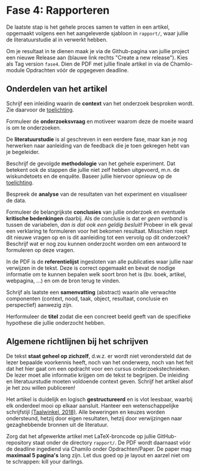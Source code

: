 # Fase 4: Rapporteren

De laatste stap is het gehele proces samen te vatten in een artikel, opgemaakt volgens een het aangeleverde sjabloon in `rapport/`, waar jullie de literatuurstudie al in verwerkt hebben.

Om je resultaat in te dienen maak je via de Github-pagina van jullie project een nieuwe Release aan (blauwe link rechts "Create a new release"). Kies als Tag version `fase4`. Dien de PDF met jullie finale artikel in via de Chamilo-module Opdrachten vóór de opgegeven deadline.

## Onderdelen van het artikel

Schrijf een inleiding waarin de **context** van het onderzoek besproken wordt. Zie daarvoor de [toelichting](../toelichting.md).

Formuleer de **onderzoeksvraag** en motiveer waarom deze de moeite waard is om te onderzoeken.

De **literatuurstudie** is al geschreven in een eerdere fase, maar kan je nog herwerken naar aanleiding van de feedback die je toen gekregen hebt van je begeleider.

Beschrijf de gevolgde **methodologie** van het gehele experiment. Dat betekent ook de stappen die jullie niet zelf hebben uitgevoerd, m.n. de wiskundetoets en de enquête. Baseer jullie hiervoor opnieuw op de [toelichting](../toelichting.md).

Bespreek de **analyse** van de resultaten van het experiment en visualiseer de data.

Formuleer de belangrijkste **conclusies** van jullie onderzoek en eventuele **kritische bedenkingen** daarbij. Als de conclusie is dat er *geen verband* is tussen de variabelen, *dan is dat ook een geldig besluit!* Probeer in elk geval een verklaring te formuleren voor het bekomen resultaat. Misschien roept dit nieuwe vragen op en is dit aanleiding tot een vervolg op dit onderzoek? Beschrijf wat er nog zou kunnen onderzocht worden om een antwoord te formuleren op deze vragen.

In de PDF is de **referentielijst** ingesloten van alle publicaties waar jullie naar verwijzen in de tekst. Deze is correct opgemaakt en bevat de nodige informatie om te kunnen bepalen welk soort bron het is (bv. boek, artikel, webpagina, ...) en om de bron terug te vinden.

Schrijf als laatste een **samenvatting** (abstract) waarin alle verwachte componenten (context, nood, taak, object, resultaat, conclusie en perspectief) aanwezig zijn.

Herformuleer de **titel** zodat die een concreet beeld geeft van de specifieke hypothese die jullie onderzocht hebben.

## Algemene richtlijnen bij het schrijven

De tekst **staat geheel op zichzelf**, d.w.z. er wordt niet verondersteld dat de lezer bepaalde voorkennis heeft, noch van het onderwerp, noch van het feit dat het hier gaat om een opdracht voor een cursus onderzoekstechnieken. De lezer moet alle informatie krijgen om de tekst te begrijpen. De inleiding en literatuurstudie moeten voldoende context geven. Schrijf het artikel alsof je het zou willen publiceren!

Het artikel is duidelijk en logisch **gestructureerd** en is vlot leesbaar,  waarbij elk onderdeel mooi op elkaar aansluit. Hanteer een wetenschappelijke schrijfstijl [(Taalwinkel, 2018)](../toelichting.md#Taalwinkel2018). Alle beweringen en keuzes worden ondersteund, hetzij door eigen resultaten, hetzij door verwijzingen naar gezaghebbende bronnen uit de literatuur.

Zorg dat het afgewerkte artikel met LaTeX-broncode op jullie GitHub-repository staat onder de directory `rapport/`. De  PDF wordt daarnaast vóór de deadline ingediend via Chamilo onder Opdrachten/Paper. De paper mag **maximaal 5 pagina's** lang zijn. Let dus goed op je layout en aarzel niet om te schrappen: kill your darlings.

